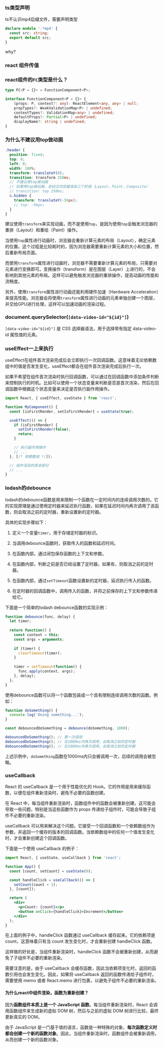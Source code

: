 ### ts类型声明

ts不认识mp4后缀文件，需要声明类型

~~~ts
declare module '.*mp4' {
  const src: string;
  export default src;
}
~~~

why?

### react 组件传值


### react组件的`FC`类型是什么？

~~~ts
type FC<P = {}> = FunctionComponent<P>;

interface FunctionComponent<P = {}> {
    (props: P, context?: any): ReactElement<any, any> | null;
    propTypes?: WeakValidationMap<P> | undefined;
    contextTypes?: ValidationMap<any> | undefined;
    defaultProps?: Partial<P> | undefined;
    displayName?: string | undefined;
}
~~~

### 为什么不建议用top做动画

~~~scss
.header {
  position: fixed;
  top: 0;
  left: 0;
  width: 100%;
  transform: translateY(0);
  transition: transform 250ms;
  // 不建议用top做动画
  // 如果用top做动画，会经过浏览器渲染三个阶段（Layout，Paint，Composite）
  // transition: top 250ms;
  &.hidden {
    transform: translateY(-56px);
    // top: -56px;
  }
}
~~~

建议使用`transform`来实现动画，而不是使用`top`，是因为使用`top`会触发浏览器的重排（Layout）和重绘（Paint）操作。

当使用`top`属性进行动画时，浏览器会重新计算元素的布局（Layout），确定元素的位置。这个过程是比较耗时的，因为浏览器需要重新计算元素的大小和位置，然后重新布局页面。

而使用`transform`属性进行动画时，浏览器不需要重新计算元素的布局，只需要对元素进行变换即可。变换操作（transform）是在图层（Layer）上进行的，不会影响到其他元素的布局。这样可以避免触发浏览器的重排操作，提高动画的性能和流畅度。

另外，使用`transform`属性进行动画还能利用硬件加速（Hardware Acceleration）来提高性能。浏览器会将使用`transform`属性进行动画的元素单独创建一个图层，并交给GPU进行处理，这样可以加速动画的渲染过程。 

### document.querySelector(`[data-video-id="${id}"]`)

`[data-video-id="${id}"]` 是 CSS 选择器语法，用于选择带有指定 data-video-id 属性值的元素。

### useEffect一上来执行

useEffect在组件首次渲染完成后会立即执行一次回调函数。这意味着无论依赖数组中的值是否发生变化，useEffect都会在组件首次渲染完成后执行一次。

如果不希望在组件首次渲染时执行回调函数，可以通过在回调函数中添加条件判断来控制执行的时机。比如可以使用一个状态变量来判断是否是首次渲染，然后在回调函数中根据这个状态变量来决定是否执行副作用操作。

```jsx
import React, { useEffect, useState } from 'react';

function MyComponent() {
  const [isFirstRender, setIsFirstRender] = useState(true);

  useEffect(() => {
    if (isFirstRender) {
      setIsFirstRender(false);
      return;
    }

    // 执行副作用操作
    // ...
  }, [/* 依赖数组 */]);

  // 组件渲染的其余部分
  // ...
}
```

### lodash的debounce

lodash的debounce函数是用来限制一个函数在一定时间内的连续调用次数的。它的实现原理是通过使用定时器来延迟执行函数，如果在延迟时间内再次调用了该函数，则会取消之前的定时器，重新设置新的定时器。

具体的实现步骤如下：

1. 定义一个变量`timer`，用于存储定时器的标识。

2. 当调用debounce函数时，获取传入的函数和延迟时间。

3. 在函数内部，通过闭包保存函数的上下文和参数。

4. 在函数内部，判断之前是否已经设置了定时器，如果有，则取消之前的定时器。

5. 在函数内部，通过`setTimeout`函数设置新的定时器，延迟执行传入的函数。

6. 在定时器的回调函数中，调用传入的函数，并将之前保存的上下文和参数传递给它。

下面是一个简单的lodash debounce函数的实现示例：

```javascript
function debounce(func, delay) {
  let timer;
  
  return function() {
    const context = this;
    const args = arguments;
    
    if (timer) {
      clearTimeout(timer);
    }
    
    timer = setTimeout(function() {
      func.apply(context, args);
    }, delay);
  };
}
```

使用debounce函数可以将一个函数包装成一个具有限制连续调用次数的函数。例如：

```javascript
function doSomething() {
  console.log('Doing something...');
}

const debouncedDoSomething = debounce(doSomething, 1000);

debouncedDoSomething(); // 第一次调用
debouncedDoSomething(); // 在1000ms内再次调用，会取消之前的定时器
debouncedDoSomething(); // 在1000ms内再次调用，会取消之前的定时器
```

上述示例中，`doSomething`函数在1000ms内只会被调用一次，后续的调用会被忽略。

### useCallback

React 的 useCallback 是一个用于性能优化的 Hook。它的作用是用来缓存函数，以便在组件重新渲染时，避免不必要的函数创建。

在 React 中，每当组件重新渲染时，函数组件中的函数会被重新创建。这可能会导致一些问题，特别是当这些函数作为 props 传递给子组件时，可能会导致子组件不必要的重新渲染。

useCallback 可以用来解决这个问题。它接受一个回调函数和一个依赖数组作为参数，并返回一个缓存的版本的回调函数。当依赖数组中的任何一个值发生变化时，才会重新创建这个回调函数。

下面是一个使用 useCallback 的例子：

```jsx
import React, { useState, useCallback } from 'react';

function App() {
  const [count, setCount] = useState(0);

  const handleClick = useCallback(() => {
    setCount(count + 1);
  }, [count]);

  return (
    <div>
      <p>Count: {count}</p>
      <button onClick={handleClick}>Increment</button>
    </div>
  );
}
```

在上面的例子中，handleClick 函数通过 useCallback 缓存起来。它的依赖项是 count，这意味着只有当 count 发生变化时，才会重新创建 handleClick 函数。

这样做的好处是，当组件重新渲染时，handleClick 函数不会被重新创建，从而避免了子组件不必要的重新渲染。

需要注意的是，由于 useCallback 会缓存函数，因此当依赖项变化时，返回的函数引用也会发生变化。因此，如果将 useCallback 返回的函数传递给子组件时，需要使用 memo 或者 React.memo 进行包裹，以避免子组件不必要的重新渲染。

#### 为什么react中组件渲染，函数为重新创建？

因为**函数组件本质上是一个 JavaScript 函数**。每当组件重新渲染时，React 会调用函数组件来生成新的虚拟 DOM 树，然后与之前的虚拟 DOM 树进行比较，最终更新真实的 DOM。

由于 JavaScript 是一门基于值的语言，函数是一种特殊的对象，**每次函数定义时都会创建一个新的函数对象**。因此，当组件重新渲染时，函数组件会被重新调用，从而创建一个新的函数对象。